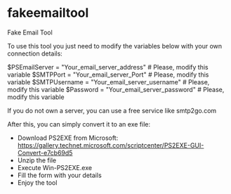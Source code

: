 # fakeemailtool
Fake Email Tool

To use this tool you just need to modify the variables below with your own connection details:

$PSEmailServer = "Your_email_server_address"     # Please, modify this variable
$SMTPPort = "Your_email_server_Port"             # Please, modify this variable
$SMTPUsername = "Your_email_server_username"     # Please, modify this variable
$Password = "Your_email_server_password"         # Please, modify this variable

If you do not own a server, you can use a free service like smtp2go.com

After this, you can simply convert it to an exe file:
- Download PS2EXE from Microsoft: https://gallery.technet.microsoft.com/scriptcenter/PS2EXE-GUI-Convert-e7cb69d5
- Unzip the file
- Execute Win-PS2EXE.exe
- Fill the form with your details
- Enjoy the tool
